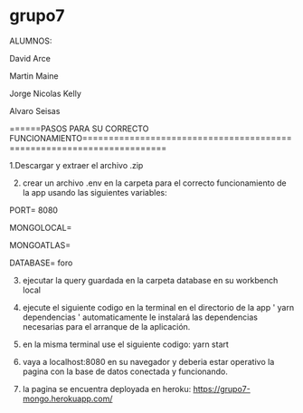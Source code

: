 # grupo7

ALUMNOS:

David Arce

Martin Maine 

Jorge Nicolas Kelly

Alvaro Seisas

======PASOS PARA SU CORRECTO FUNCIONAMIENTO======================================================================

1.Descargar y extraer el archivo .zip

2. crear un archivo .env en la carpeta para el correcto funcionamiento de la app usando las siguientes variables:

PORT= 8080

MONGOLOCAL=

MONGOATLAS=

DATABASE= foro

3. ejecutar la query guardada en la carpeta database en su workbench local

4. ejecute el siguiente codigo en la terminal en el directorio de la app ' yarn dependencias '
automaticamente le instalará las dependencias necesarias para el arranque de la aplicación.

5. en la misma terminal use el siguiente codigo: yarn start

6. vaya a localhost:8080 en su navegador y deberia estar operativo la pagina con la base de datos conectada y funcionando.

7. la pagina se encuentra deployada en heroku: https://grupo7-mongo.herokuapp.com/

